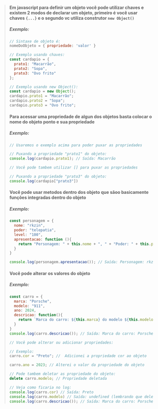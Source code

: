 > #### Em javascript para definir um objeto você pode utilizar chaves e existem 2 modos de declarar um objeto, primeiro é você usar chaves `{...}` e o segundo vc utiliza construtor `new Object()`
> ##### **Exemplo:**
> ```javascript
> // Sintaxe de objeto é:
> nomeDoObjeto = { propriedade: 'valor' }
> 
> // Exemplo usando chaves:
> const cardapio = {
>   prato1: "Macarrão",
>   prato2: "Sopa",
>   prato3: "Ovo frito"
> };
> 
> // Exemplo usando new Object():
> const cardapio = new Object();
> cardapio.prato1 = "Macarrão";
> cardapio.prato2 = "Sopa";
> cardapio.prato3 = "Ovo frito";
> ```
> #### Para acessar uma propriedade de algun dos objetos basta colocar o nome do objeto ponto e sua propriedade
> ##### **Exemplo:**
> ```javascript
> // Usaremos o exemplo acima para poder puxar as propriedades
> 
> // Puxando a propriedade "prato1" do objeto:
> console.log(cardapio.prato1); // Saída: Macarrão
> 
> // Você pode tambem utilizar [] para puxar as propriedades
> 
> // Puxando a propriedade "prato3" do objeto:
> console.log(cardapio["prato3"])
> ```
> #### Você pode usar metodos dentro dos objeto que sãoo basicamente funções integradas dentro do objeto
> ##### **Exemplo:**
> ```javascript
> const personagem = {
>   nome: "rkzin",
>   poder: "telepatia",
>   level: "100",
>   apresentacao: function (){
>     return "Personagem: " + this.nome + ", " + "Poder: " + this.poder + ", " + "level: " + this.level
>   }
> }
> 
> console.log(personagem.apresentacao()); // Saída: Personagem: rkzin, Poder: telepatia, level: 100
> ```
> #### Você pode alterar os valores do objeto
> ##### **Exemplo:**
> ```javascript
> const carro = {
>   marca: "Porsche",
>   modelo: "911",
>   ano: 2024,
>   descricao: function(){
>     return `Marca do carro: ${this.marca} do modelo ${this.modelo} do ano ${this.ano}`
>   }
> }
> console.log(carro.descricao()); // Saída: Marca do carro: Porsche do modelo 911 do ano 2024
> 
> // Você pode alterar ou adicionar propriedades:
> 
> // Exemplo:
> carro.cor = "Preto"; //  Adicionei a propriedade cor ao objeto
> 
> carro.ano = 2023; // Alterei o valor da propriedade do objeto
> 
> // Pode tambem deletar as propriedade do objeto:
> delete carro.modelo; // Propriedade deletada
> 
> // Veja como ficaria no log:
> console.log(carro.cor) // Saída: Preto
> console.log(carro.modelo) // Saída: undefined (lembrando que deletamos a propriedade do objeto)
> console.log(carro.descricao()); // Saída: Marca do carro: Porsche do modelo undefined do ano 2024
> ```

